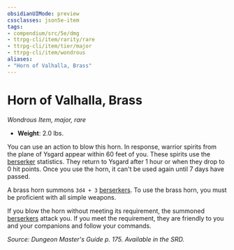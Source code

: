 ```yaml
---
obsidianUIMode: preview
cssclasses: json5e-item
tags:
- compendium/src/5e/dmg
- ttrpg-cli/item/rarity/rare
- ttrpg-cli/item/tier/major
- ttrpg-cli/item/wondrous
aliases: 
- "Horn of Valhalla, Brass"
---
```

# Horn of Valhalla, Brass
*Wondrous Item, major, rare*  

- **Weight**: 2.0 lbs.

You can use an action to blow this horn. In response, warrior spirits from the plane of Ysgard appear within 60 feet of you. These spirits use the [berserker](/3-Mechanics/CLI/bestiary/humanoid/berserker.md) statistics. They return to Ysgard after 1 hour or when they drop to 0 hit points. Once you use the horn, it can't be used again until 7 days have passed.

A brass horn summons `3d4 + 3` [berserkers](/3-Mechanics/CLI/bestiary/humanoid/berserker.md). To use the brass horn, you must be proficient with all simple weapons.

If you blow the horn without meeting its requirement, the summoned [berserkers](/3-Mechanics/CLI/bestiary/humanoid/berserker.md) attack you. If you meet the requirement, they are friendly to you and your companions and follow your commands.

*Source: Dungeon Master's Guide p. 175. Available in the SRD.*